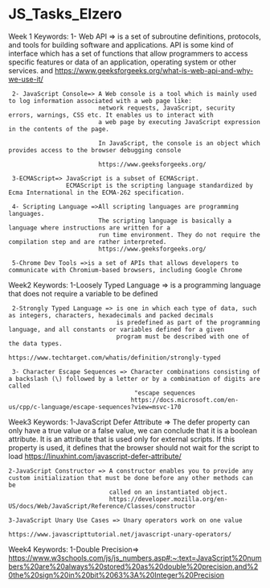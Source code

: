 # JS_Tasks_Elzero
Week 1 
  Keywords:
     1- Web API =>  is a set of subroutine definitions, protocols, and tools for building software and applications.
                  API is some kind of interface which has a set of functions that allow programmers to access specific features
                  or data of an application, operating system or other services.
                 and https://www.geeksforgeeks.org/what-is-web-api-and-why-we-use-it/
                  
     2- JavaScript Console=> A Web console is a tool which is mainly used to log information associated with a web page like:
                             network requests, JavaScript, security errors, warnings, CSS etc. It enables us to interact with 
                             a web page by executing JavaScript expression in the contents of the page. 
                             
                             In JavaScript, the console is an object which provides access to the browser debugging console
                             
                             https://www.geeksforgeeks.org/

     3-ECMAScript=> JavaScript is a subset of ECMAScript. 
                    ECMAScript is the scripting language standardized by Ecma International in the ECMA-262 specification.
                    
     4- Scripting Language =>All scripting languages are programming languages.
                             The scripting language is basically a language where instructions are written for a 
                             run time environment. They do not require the compilation step and are rather interpreted.
                             https://www.geeksforgeeks.org/
                             
     5-Chrome Dev Tools =>is a set of APIs that allows developers to communicate with Chromium-based browsers, including Google Chrome
                          
                
Week2 
  Keywords:
     1-Loosely Typed Language => is a programming language that does not require a variable to be defined
     
     
     2-Strongly Typed Language => is one in which each type of data, such as integers, characters, hexadecimals and packed decimals
                                  is predefined as part of the programming language, and all constants or variables defined for a given
                                  program must be described with one of the data types.
                                  https://www.techtarget.com/whatis/definition/strongly-typed
                                  
     3- Character Escape Sequences => Character combinations consisting of a backslash (\) followed by a letter or by a combination of digits are called
                                       "escape sequences  
                                      https://docs.microsoft.com/en-us/cpp/c-language/escape-sequences?view=msvc-170
                                      
                          
Week3 
  Keywords:
    1-JavaScript Defer Attribute => The defer property can only have a true value or a false value, we can conclude that it is a boolean attribute.
                                    It is an attribute that is used only for external scripts. 
                                    If this property is used, it defines that the browser should not wait for the script to load 
                                    https://linuxhint.com/javascript-defer-attribute/
                                    
    
                                    
    2-JavaScript Constructor => A constructor enables you to provide any custom initialization that must be done before any other methods can be
                                called on an instantiated object.                                
                                https://developer.mozilla.org/en-US/docs/Web/JavaScript/Reference/Classes/constructor
                                    
    3-JavaScript Unary Use Cases => Unary operators work on one value                                 
                                    https://www.javascripttutorial.net/javascript-unary-operators/
                                    
Week4
  Keywords:
    1-Double Precision=> https://www.w3schools.com/js/js_numbers.asp#:~:text=JavaScript%20numbers%20are%20always%20stored%20as%20double%20precision,and%20the%20sign%20in%20bit%2063%3A%20Integer%20Precision
                                    
                                    
                                    
                                    
                                    
                                    
                                    
                                    
                                    
                                    
                                    
                                    
                                    
                                    
                                    
                                    
                                    
                                    
                                    
